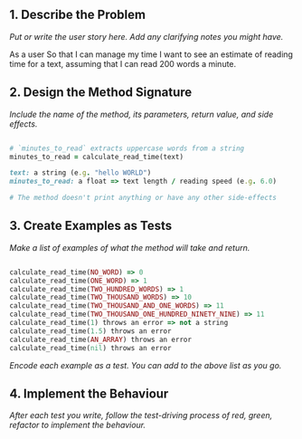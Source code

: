 ## 1. Describe the Problem

_Put or write the user story here. Add any clarifying notes you might have._

As a user
So that I can manage my time
I want to see an estimate of reading time for a text, assuming that I can read 200 words a minute.

## 2. Design the Method Signature

_Include the name of the method, its parameters, return value, and side effects._

```ruby

# `minutes_to_read` extracts uppercase words from a string
minutes_to_read = calculate_read_time(text)

text: a string (e.g. "hello WORLD")
minutes_to_read: a float => text length / reading speed (e.g. 6.0)

# The method doesn't print anything or have any other side-effects
```

## 3. Create Examples as Tests

_Make a list of examples of what the method will take and return._

```ruby

calculate_read_time(NO_WORD) => 0
calculate_read_time(ONE_WORD) => 1
calculate_read_time(TWO_HUNDRED_WORDS) => 1
calculate_read_time(TWO_THOUSAND_WORDS) => 10
calculate_read_time(TWO_THOUSAND_AND_ONE_WORDS) => 11
calculate_read_time(TWO_THOUSAND_ONE_HUNDRED_NINETY_NINE) => 11
calculate_read_time(1) throws an error => not a string
calculate_read_time(1.5) throws an error
calculate_read_time(AN_ARRAY) throws an error
calculate_read_time(nil) throws an error
```

_Encode each example as a test. You can add to the above list as you go._

## 4. Implement the Behaviour

_After each test you write, follow the test-driving process of red, green, refactor to implement the behaviour._
